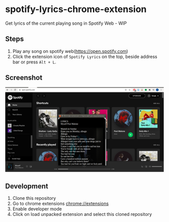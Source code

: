 # spotify-lyrics-chrome-extension
Get lyrics of the current playing song in Spotify Web - WIP

## Steps
  1. Play any song on spotify web(https://open.spotify.com)
  2. Click the extension icon of `Spotify Lyrics` on the top, beside address bar or press `Alt + L`.
  
## Screenshot
![Screenshot of Spotify lyrics](https://raw.githubusercontent.com/vivekkumar2696/spotify-lyrics-chrome-extension/master/screenshots/lyrics_window_1.png)


## Development

1. Clone this repository
2. Go to chrome extensions [chrome://extensions](chrome://extensions)
3. Enable developer mode
4. Click on load unpacked extension and select this cloned repository
